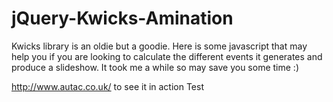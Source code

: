 # jQuery-Kwicks-Amination
Kwicks library is an oldie but a goodie. Here is some javascript that may help you if you are looking to calculate the different events it generates and produce a slideshow. It took me a while so may save you some time :)


http://www.autac.co.uk/ to see it in action
Test
